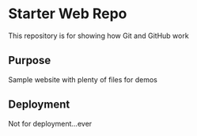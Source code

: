 # Starter Web Repo

This repository is for showing how Git and GitHub work

## Purpose

Sample website with plenty of files for demos

## Deployment

Not for deployment...ever
